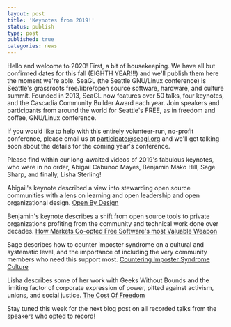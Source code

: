 ```yaml
---
layout: post
title: 'Keynotes from 2019!'
status: publish
type: post
published: true
categories: news
---
```


Hello and welcome to 2020!  First, a bit of housekeeping.  We have all but confirmed dates for this fall (EIGHTH YEAR!!!) and we'll publish them here the moment we're able.  SeaGL (the Seattle GNU/Linux conference) is Seattle's grassroots free/libre/open source software, hardware, and culture summit. Founded in 2013, SeaGL now features over 50 talks, four keynotes, and the Cascadia Community Builder Award each year. Join speakers and participants from around the world for Seattle's FREE, as in freedom and coffee, GNU/Linux conference.

If you would like to help with this entirely volunteer-run, no-profit conference, please email us at participate@seagl.org and we'll get talking soon about the details for the coming year's conference.

Please find within our long-awaited videos of 2019's fabulous keynotes, who were in no order, Abigail Cabunoc Mayes, Benjamin Mako Hill, Sage Sharp, and finally, Lisha Sterling!

Abigail's keynote described a view into stewarding open source communities with a lens on learning and open leadership and open organizational design. [Open By Design](https://archive.org/details/openbydesign)

Benjamin's keynote describes a shift from open source tools to private organizations profiting from the community and technical work done over decades.  [How Markets Co-opted Free Software's most Valuable Weapon](https://archive.org/details/co-opted)

Sage describes how to counter imposter syndrome on a cultural and systematic level, and the importance of including the very community members who need this support most. [Countering Imposter Syndrome Culture](https://archive.org/details/imposter_202001)

Lisha describes some of her work with Geeks Without Bounds and the limiting factor of corporate expression of power, pitted against activism, unions, and social justice.  [The Cost Of Freedom](https://archive.org/details/thecostoffreedom_202001)

Stay tuned this week for the next blog post on all recorded talks from the speakers who opted to record!
